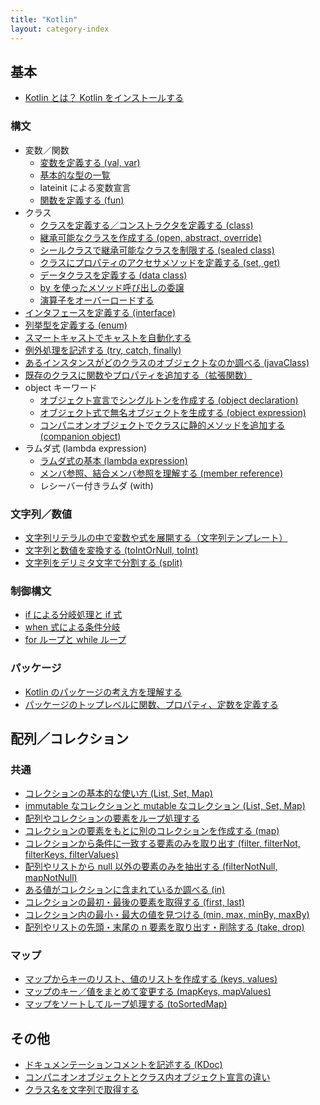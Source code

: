 ```yaml
---
title: "Kotlin"
layout: category-index
---
```


基本
----

* [Kotlin とは？ Kotlin をインストールする](basic/install.html)

### 構文

* 変数／関数
    * [変数を定義する (val, var)](basic/var.html)
    * [基本的な型の一覧](basic/types.html)
    * lateinit による変数宣言
    * [関数を定義する (fun)](basic/fun.html)
* クラス
    * [クラスを定義する／コンストラクタを定義する (class)](basic/class.html)
    * [継承可能なクラスを作成する (open, abstract, override)](basic/extend.html)
    * [シールクラスで継承可能なクラスを制限する (sealed class)](basic/sealed-class.html)
    * [クラスにプロパティのアクセサメソッドを定義する (set, get)](basic/setter-getter.html)
    * [データクラスを定義する (data class)](basic/data-class.html)
    * [by を使ったメソッド呼び出しの委譲](basic/class-delegation.html)
    * [演算子をオーバーロードする](basic/overload-operator.html)
* [インタフェースを定義する (interface)](basic/interface.html)
* [列挙型を定義する (enum)](basic/enum.html)
* [スマートキャストでキャストを自動化する](basic/smart-cast.html)
* [例外処理を記述する (try, catch, finally)](basic/exception.html)
* [あるインスタンスがどのクラスのオブジェクトなのか調べる (javaClass)](basic/java-class.html)
* [既存のクラスに関数やプロパティを追加する（拡張関数）](basic/ext-func.html)
* object キーワード
    * [オブジェクト宣言でシングルトンを作成する (object declaration)](basic/object-declarations.html)
    * [オブジェクト式で無名オブジェクトを生成する (object expression)](basic/object-expression.html)
    * [コンパニオンオブジェクトでクラスに静的メソッドを追加する (companion object)](basic/companion-object.html)
* ラムダ式 (lambda expression)
    * [ラムダ式の基本 (lambda expression)](basic/lambda.html)
    * [メンバ参照、結合メンバ参照を理解する (member reference)](basic/member-reference.html)
    * レシーバー付きラムダ (with)

### 文字列／数値
* [文字列リテラルの中で変数や式を展開する（文字列テンプレート）](numstr/string-template.html)
* [文字列と数値を変換する (toIntOrNull, toInt)](numstr/convert.html)
* [文字列をデリミタ文字で分割する (split)](numstr/split.html)

### 制御構文
* [if による分岐処理と if 式](basic/if.html)
* [when 式による条件分岐](basic/when.html)
* [for ループと while ループ](basic/loop.html)

### パッケージ
* [Kotlin のパッケージの考え方を理解する](package/basic.html)
* [パッケージのトップレベルに関数、プロパティ、定数を定義する](package/top-level.html)


配列／コレクション
----
### 共通

* [コレクションの基本的な使い方 (List, Set, Map)](collection/basic.html)
* [immutable なコレクションと mutable なコレクション (List, Set, Map)](collection/immutable-and-mutable.html)
* [配列やコレクションの要素をループ処理する](collection/loop-collection.html)
* [コレクションの要素をもとに別のコレクションを作成する (map)](collection/map.html)
* [コレクションから条件に一致する要素のみを取り出す (filter, filterNot, filterKeys, filterValues)](collection/filter.html)
* [配列やリストから null 以外の要素のみを抽出する (filterNotNull, mapNotNull)](collection/filter-not-null.html)
* [ある値がコレクションに含まれているか調べる (in)](collection/in.html)
* [コレクションの最初・最後の要素を取得する (first, last)](collection/first-last.html)
* [コレクション内の最小・最大の値を見つける (min, max, minBy, maxBy)](collection/min-max.html)
* [配列やリストの先頭・末尾の n 要素を取り出す・削除する (take, drop)](collection/take-drop.html)

### マップ
* [マップからキーのリスト、値のリストを作成する (keys, values)](collection/keys-values.html)
* [マップのキー／値をまとめて変更する (mapKeys, mapValues)](collection/map-keys.html)
* [マップをソートしてループ処理する (toSortedMap)](collection/sorted-map.html)


その他
----
* [ドキュメンテーションコメントを記述する (KDoc)](misc/kdoc.html)
* [コンパニオンオブジェクトとクラス内オブジェクト宣言の違い](misc/companion-vs-declaration.html)
* [クラス名を文字列で取得する](misc/class-name.html)

